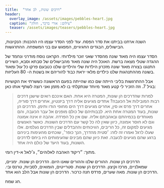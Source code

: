 ```yaml
---
title:  "דרכים שונות, לב אחד"
header:
  overlay_image: /assets/images/pebbles-heart.jpg
  caption: "צילום: אורי ברכר, חולון"
  teaser: /assets/images/teasers/pebbles-heart.jpg
---
```


השנה ארחנו בביתנו את סדר הפסח.<!--more-->
עוד לפני הסדר עצמו היו ההכנות: הנקיונות, הבישולים, הבגדים החגיגיים, המפגש עם בני המשפחה. ההתרגשות.

הסדר עצמו היה מאוד שונה מהסדר שאני זוכר מילדותי.
הקראנו נוסח מודרני ונחמד של ההגדה שטלי מצאה ברשת. האוכל היה שונה מאוד מהבישולים של סבתא וסבא,
השירים התנגנו בצורה מאוד שונה מזכרון הילדות שלי והילדים שלנו כטבעם פרקו כל עול
ומאוד בשונה מההתנהגות שלנו כילדים מלאי יראת כבוד להוריהם אז בשנות ה- 80 העליזות.

אבל ההתרגשות בליבי הייתה שם כמו שהייתה בפעם הראשונה כששרתי את הקושיות בגיל 7.
וזה הזכיר לי קטע מאוד מיוחד שנתקלתי בו לא מזמן ואני רוצה לשתף אותו כאן:

> למרות שהדרכים הן שונות, המטרה היא אחת. האם אינכם רואים שישנן דרכים רבות המובילות אל הכעבה?
> אחדים מגיעים אליה דרך ביזנטיון, אחרים דרך סוריה, אחרים דרך פרס או סין,
> אחרים מגיעים דרך הים מחופי הודו ותימן. הדרכים הן שונות, בעוד המטרה אחת היא.
> לבבותיהם של כולם מופנים אל עבר הכעבה, והם מאוחדים בכמיהתם ובאהבתם אליה. שם אין כל הפרדה.
> אהבה זו אינה אמונה וגם לא חוסר אמונה, כיוון שאין לה כל קשר עם הדרכים השונות.
> כאשר האנשים מגיעים למקום זה, כל הריבים, הוויכוחים וההבדלים שבין הדרכים נעלמים.
> אלו שעלו לרגל ואמרו זה לזה: ׳סטית מהדרך, הנך כופר׳, שוכחים מהעימות ביניהם ברגע שהם מגיעים לכעבה.
>זאת כיוון שהם מבינים שהעימותים היו ביחס לדרכים השונות, בעוד היעד של כולם היה אחד.

מתוך: ״ריקוד האהבה לאלוהים״, ג׳לאל א-דין רומי.

הדרכים הן שונות.
ההורים שלנו וההורים שאנו היום. הדרכים הן שונות. ימניים, שמאלניים, מרכז וקיצון.
הדרכים הן שונות. סטרייטים, הומואים, לסביות, טרנס ובי. הדרכים הן שונות.
מאה שערים, פרדס חנה כרכור. הדרכים הן שונות אבל הלב הוא אחד.

חג שמח.